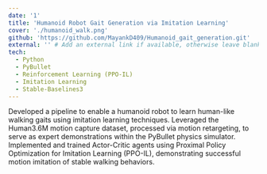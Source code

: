```yaml
---
date: '1'
title: 'Humanoid Robot Gait Generation via Imitation Learning'
cover: './humanoid_walk.png'
github: 'https://github.com/MayankD409/Humanoid_gait_generation.git'
external: '' # Add an external link if available, otherwise leave blank
tech:
  - Python
  - PyBullet
  - Reinforcement Learning (PPO-IL)
  - Imitation Learning
  - Stable-Baselines3
---
```

  
Developed a pipeline to enable a humanoid robot to learn human-like walking gaits using imitation learning techniques. Leveraged the Human3.6M motion capture dataset, processed via motion retargeting, to serve as expert demonstrations within the PyBullet physics simulator. Implemented and trained Actor-Critic agents using Proximal Policy Optimization for Imitation Learning (PPO-IL), demonstrating successful motion imitation of stable walking behaviors.


